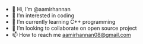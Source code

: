 - 👋 Hi, I’m @aamirhannan
- 👀 I’m interested in coding
- 🌱 I’m currently learning C++ programming
- 💞️ I’m looking to collaborate on open source project
- 📫 How to reach me aamirhannan08@gmail.com

<!---
aamirhannan/aamirhannan is a ✨ special ✨ repository because its `README.md` (this file) appears on your GitHub profile.
You can click the Preview link to take a look at your changes.
--->
